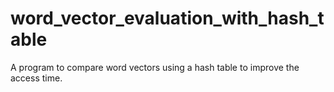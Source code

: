 # word_vector_evaluation_with_hash_table
A program to compare word vectors using a hash table to improve the access time.
